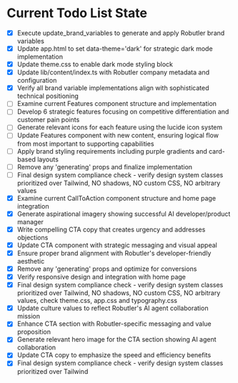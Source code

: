 <!-- DO NOT EDIT - Managed by todo_list tool -->
<!-- Updated: 2025-07-30T16:30:22.604Z -->

# Current Todo List State

- [x] Execute update_brand_variables to generate and apply Robutler brand variables
- [x] Update app.html to set data-theme='dark' for strategic dark mode implementation
- [x] Update theme.css to enable dark mode styling block
- [x] Update lib/content/index.ts with Robutler company metadata and configuration
- [x] Verify all brand variable implementations align with sophisticated technical positioning
- [ ] Examine current Features component structure and implementation
- [ ] Develop 6 strategic features focusing on competitive differentiation and customer pain points
- [ ] Generate relevant icons for each feature using the lucide icon system
- [ ] Update Features component with new content, ensuring logical flow from most important to supporting capabilities
- [ ] Apply brand styling requirements including purple gradients and card-based layouts
- [ ] Remove any 'generating' props and finalize implementation
- [ ] Final design system compliance check - verify design system classes prioritized over Tailwind, NO shadows, NO custom CSS, NO arbitrary values
- [x] Examine current CallToAction component structure and home page integration
- [x] Generate aspirational imagery showing successful AI developer/product manager
- [x] Write compelling CTA copy that creates urgency and addresses objections
- [x] Update CTA component with strategic messaging and visual appeal
- [x] Ensure proper brand alignment with Robutler's developer-friendly aesthetic
- [x] Remove any 'generating' props and optimize for conversions
- [x] Verify responsive design and integration with home page
- [x] Final design system compliance check - verify design system classes prioritized over Tailwind, NO shadows, NO custom CSS, NO arbitrary values, check theme.css, app.css and typography.css
- [x] Update culture values to reflect Robutler's AI agent collaboration mission
- [x] Enhance CTA section with Robutler-specific messaging and value proposition
- [x] Generate relevant hero image for the CTA section showing AI agent collaboration
- [x] Update CTA copy to emphasize the speed and efficiency benefits
- [x] Final design system compliance check - verify design system classes prioritized over Tailwind
